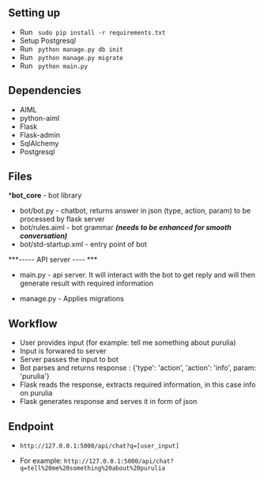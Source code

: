 ## Setting up

- Run ``` sudo pip install -r requirements.txt```
- Setup Postgresql
- Run ``` python manage.py db init```
- Run ``` python manage.py migrate```
- Run ``` python main.py```

## Dependencies

- AIML
- python-aiml
- Flask
- Flask-admin
- SqlAlchemy
- Postgresql

## Files

***bot_core** - bot library

- bot/bot.py - chatbot, returns answer in json (type, action, param) to be processed by flask server
- bot/rules.aiml - bot grammar ***(needs to be enhanced for smooth conversation)***
- bot/std-startup.xml - entry point of bot

***----- API server ---- ***

- main.py - api server. It will interact with the bot to get reply and will then generate result with 
            required information

- manage.py - Applies migrations

## Workflow

- User provides input (for example: tell me something about purulia)
- Input is forwared to server
- Server passes the input to bot
- Bot parses and returns response : {'type': 'action', 'action': 'info', param: 'purulia'}
- Flask reads the response, extracts required information, in this case info on purulia
- Flask generates response and serves it in form of json

## Endpoint

- ```http://127.0.0.1:5000/api/chat?q=[user_input]```

- For example: ```http://127.0.0.1:5000/api/chat?q=tell%20me%20something%20about%20purulia```
